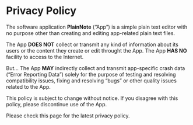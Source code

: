 # Privacy Policy

The software application **PlainNote** (“App”) is a simple plain text editor with no purpose other than creating and editing app-related plain text files.

The App __DOES NOT__ collect or transmit any kind of information about its users or the content they create or edit throught the App. The App __HAS NO__ facility to access to the Internet.

But... The App __MAY__ indirectly collect and transmit app-specific crash data (“Error Reporting Data”) solely for the purpose of testing and resolving compatibility issues, fixing and resolving “bugs” or other quality issues related to the App.

This policy is subject to change without notice. If you disagree with this policy, please discontinue use of the App.

Please check this page for the latest privacy policy.
